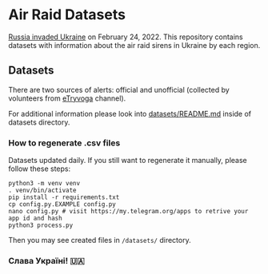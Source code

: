 # Air Raid Datasets

[Russia invaded Ukraine](https://war.ukraine.ua) on February 24, 2022.
This repository contains datasets with information about
the air raid sirens in Ukraine by each region.


## Datasets
There are two sources of alerts: official
and unofficial (collected by volunteers from [eTryvoga](https://app.etryvoga.com) channel).

For additional information please look into [datasets/README.md](datasets/README.md) inside of datasets directory.


### How to regenerate .csv files

Datasets updated daily. If you still want to regenerate it manually, please follow these steps:

```shell
python3 -m venv venv
. venv/bin/activate
pip install -r requirements.txt
cp config.py.EXAMPLE config.py
nano config.py # visit https://my.telegram.org/apps to retrive your app id and hash
python3 process.py
```

Then you may see created files in `/datasets/` directory.

### Слава Україні! 🇺🇦
